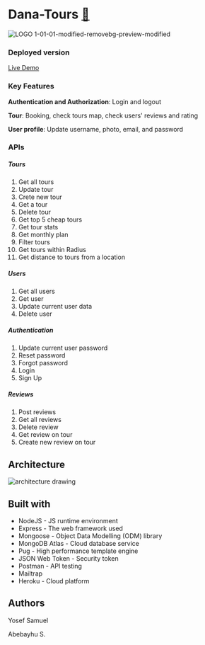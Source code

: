 # Dana-Tours [:link:](https://stormy-waters-74738.herokuapp.com)

![LOGO 1-01-01-modified-removebg-preview-modified](https://user-images.githubusercontent.com/78106133/156892976-dbaf081a-4580-4a79-968c-a10b1d3a57b3.png)


### Deployed version
[Live Demo](https://stormy-waters-74738.herokuapp.com)

### Key Features
**Authentication and Authorization**: Login and logout

**Tour**: Booking, check tours map, check users' reviews and rating

**User profile**: Update username, photo, email, and password

### APIs
##### Tours
1. Get all tours
2. Update tour
3. Crete new tour
4. Get a tour
5. Delete tour
6. Get top 5 cheap tours
7. Get tour stats
8. Get monthly plan
9. Filter tours
10. Get tours within Radius
11. Get distance to tours from a location

##### Users
1. Get all users
2. Get user
3. Update current user data
4. Delete user

##### Authentication
1. Update current user password
2. Reset password
3. Forgot password
4. Login
5. Sign Up

##### Reviews
1. Post reviews
2. Get all reviews
3. Delete review
4. Get review on tour
5. Create new review on tour

## Architecture
![architecture drawing](https://user-images.githubusercontent.com/78106133/156894175-12167d4a-d23f-4379-99be-d34b585cdeef.jpg)
## Built with
+ NodeJS - JS runtime environment
+ Express - The web framework used
+ Mongoose - Object Data Modelling (ODM) library
+ MongoDB Atlas - Cloud database service
+ Pug - High performance template engine
+ JSON Web Token - Security token
+ Postman - API testing
+ Mailtrap
+ Heroku - Cloud platform

## Authors
Yosef Samuel

Abebayhu S.
